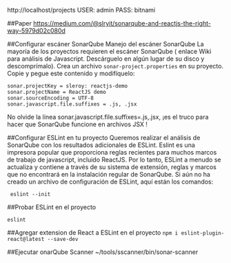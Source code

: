 

http://localhost/projects
USER: admin 
PASS: bitnami

##Paper
https://medium.com/@slryit/sonarqube-and-reactjs-the-right-way-5979d02c080d

##Configurar escáner SonarQube
Manejo del escáner SonarQube
La mayoría de los proyectos requieren el escáner SonarQube ( enlace Wiki para análisis de Javascript. Descárguelo en algún lugar de su disco y descomprímalo).
Crea un archivo `sonar-project.properties` en su proyecto.
Copie y pegue este contenido y modifíquelo:
```
sonar.projectKey = sleroy: reactjs-demo
sonar.projectName = ReactJS demo
sonar.sourceEncoding = UTF-8
sonar.javascript.file.suffixes = .js, .jsx
```

No olvide la línea sonar.javascript.file.suffixes=.js,.jsx, ¡es el truco para hacer que SonarQube funcione en archivos JSX !


##Configurar ESLint en tu proyecto
Queremos realizar el análisis de SonarQube con los resultados adicionales de ESLint. Eslint es una impresora popular que proporciona reglas recientes para muchos marcos de trabajo de javascript, incluido ReactJS.
Por lo tanto, ESLint a menudo se actualiza y contiene a través de su sistema de extensión, reglas y marcos que no encontrará en la instalación regular de SonarQube.
Si aún no ha creado un archivo de configuración de ESLint, aquí están los comandos:

``` eslint --init```

##Probar ESLint en el proyecto

```eslint```


##Agregar extension  de React a ESLint en el proyecto
```npm i eslint-plugin-react@latest --save-dev```


##Ejecutar onarQube Scanner
~/tools/sscanner/bin/sonar-scanner